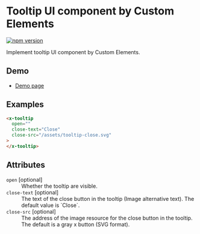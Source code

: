 # Tooltip UI component by Custom Elements

[![npm version](https://badge.fury.io/js/%40saekitominaga%2Fcustomelements-tooltip.svg)](https://badge.fury.io/js/%40saekitominaga%2Fcustomelements-tooltip)

Implement tooltip UI component by Custom Elements.

## Demo

- [Demo page](https://saekitominaga.github.io/customelements-tooltip/demo.html)

## Examples

```HTML
<x-tooltip
  open=""
  close-text="Close"
  close-src="/assets/tooltip-close.svg"
>
</x-tooltip>
```

## Attributes

<dl>
<dt><code>open</code> [optional]</dt>
<dd>Whether the tooltip are visible.</dd>
<dt><code>close-text</code> [optional]</dt>
<dd>The text of the close button in the tooltip (Image alternative text). The default value is `Close`.</dd>
<dt><code>close-src</code> [optional]</dt>
<dd>The address of the image resource for the close button in the tooltip. The default is a gray x button (SVG format).</dd>
</dl>
